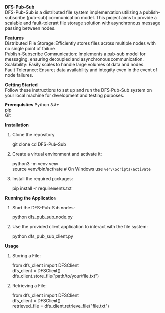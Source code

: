 **DFS-Pub-Sub**  
DFS-Pub-Sub is a distributed file system implementation utilizing a publish-subscribe (pub-sub) communication model. This project aims to provide a scalable and fault-tolerant file storage solution with asynchronous message passing between nodes.
  
**Features**   
Distributed File Storage: Efficiently stores files across multiple nodes with no single point of failure.  
Publish-Subscribe Communication: Implements a pub-sub model for messaging, ensuring decoupled and asynchronous communication.  
Scalability: Easily scales to handle large volumes of data and nodes.  
Fault Tolerance: Ensures data availability and integrity even in the event of node failures.  

**Getting Started**  
Follow these instructions to set up and run the DFS-Pub-Sub system on your local machine for development and testing purposes.  
  
**Prerequisites**
  Python 3.8+  
  pip  
  Git  
  
**Installation** 
  
1. Clone the repository:  
  
    git clone 
    cd DFS-Pub-Sub  
  
2. Create a virtual environment and activate it:
     
    python3 -m venv venv  
    source venv/bin/activate   # On Windows use `venv\Scripts\activate`  
    
3. Install the required packages:  
  
    pip install -r requirements.txt  

      
**Running the Application**

1. Start the DFS-Pub-Sub nodes:  
  
    python dfs_pub_sub_node.py  
    
2. Use the provided client application to interact with the file system:  
  
    python dfs_pub_sub_client.py  
    
**Usage**  
  
1. Storing a File:  
  
    from dfs_client import DFSClient  
    dfs_client = DFSClient()  
    dfs_client.store_file("path/to/your/file.txt")  
  
2. Retrieving a File:  
  
    from dfs_client import DFSClient  
    dfs_client = DFSClient()  
    retrieved_file = dfs_client.retrieve_file("file.txt")

 
